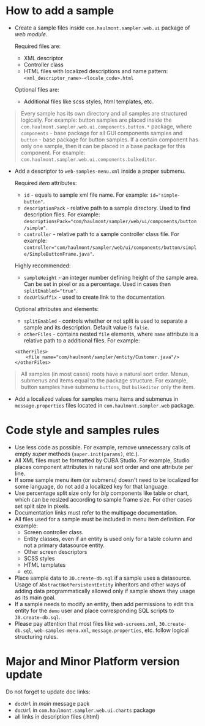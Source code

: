 # How to add a sample

- Create a sample files inside `com.haulmont.sampler.web.ui` package of _web module_. 

    Required files are:
    - XML descriptor
    - Controller class
    - HTML files with localized descriptions and name pattern: `<xml_descriptor_name>-<locale_code>.html`
  
    Optional files are:
    - Additional files like scss styles, html templates, etc.
  
> Every sample has its own directory and all samples are structured logically. For example:
button samples are placed inside the `com.haulmont.sampler.web.ui.components.button.*` package, 
where `components` - base package for all GUI components samples and `button` - base package for button samples. 
If a certain component has only one sample, then it can be placed in a base package for this component. 
For example: `com.haulmont.sampler.web.ui.components.bulkeditor`.

- Add a descriptor to `web-samples-menu.xml` inside a proper submenu. 

    Required _item_ attributes:
    - `id` - equals to sample xml file name. For example: `id="simple-button"`.
    - `descriptionPack` - relative path to a sample directory. Used to find description files. 
    For example: `descriptionsPack="com/haulmont/sampler/web/ui/components/button/simple"`.
    - `controller` - relative path to a sample controller class file. For example:
    `controller="com/haulmont/sampler/web/ui/components/button/simple/SimpleButtonFrame.java"`.
    
    Highly recommended:
    - `sampleHeight` - an integer number defining height of the sample area. Can be set in pixel or as a percentage. 
    Used in cases then `splitEnabled="true"`. 
    - `docUrlSuffix` - used to create link to the documentation.
    
    Optional attributes and elements:
    - `splitEnabled` - controls whether or not split is used to separate a sample and its description. 
    Default value is `false`.
    - `otherFiles` - contains nested `file` elements, where `name` attribute is a relative path to a additional files. 
    For example: 
    ```
    <otherFiles>
        <file name="com/haulmont/sampler/entity/Customer.java"/>
    </otherFiles>
    ```

> All samples (in most cases) roots have a natural sort order. Menus, submenus and items equal to the package structure. 
For example, button samples have submenu `buttons`, but `bulkeditor` only the item.

- Add a localized values for samples menu items and submenus in `message.properties` files located 
in `com.haulmont.sampler.web` package.

# Code style and samples rules

- Use less code as possible. For example, remove unnecessary calls of empty _super_ methods 
(`super.init(params)`, etc.).
- All XML files must be formatted by CUBA Studio. For example, Studio places component attributes in 
natural sort order and one attribute per line.
- If some sample menu item (or submenu) doesn't need to be localized for some language, 
do not add a localized key for that language.
- Use percentage split size only for _big_ components like table or chart, which can be resized 
according to sample frame size. For other cases set split size in pixels.
- Documentation links must refer to the multipage documentation.
- All files used for a sample must be included in menu item definition. For example: 
    - Screen controller class.
    - Entity classes, even if an entity is used only for a table column and not a primary datasource entity.
    - Other screen descriptors
    - SCSS styles
    - HTML templates
    - etc.
- Place sample data to `30.create-db.sql` if a sample uses a datasource. Usage of `AbstractNotPersistentEntity` 
inheritors and other ways of adding data programmatically allowed only if sample shows they usage as its main goal.
- If a sample needs to modify an entity, then add permissions to edit this entity for the `demo` user and place 
corresponding SQL scripts to `30.create-db.sql`.
- Please pay attention that most files like `web-screens.xml`, `30.create-db.sql`, `web-samples-menu.xml`, 
`message.properties`, etc. follow logical structuring rules.

# Major and Minor Platform version update

Do not forget to update doc links:

- `docUrl` in _main_ message pack
- `docUrl` in `com.haulmont.sampler.web.ui.charts` package
- all links in description files (.html)